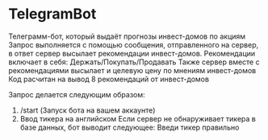 # TelegramBot
Телеграмм-бот, который выдаёт прогнозы инвест-домов по акциям  
Запрос выполняется с помощью сообщения, отправленного на сервер, в ответ сервер высылает рекомендации инвест-домов.
Рекомендации включает в себя: Держать/Покупать/Продавать
Также сервер вместе с рекомендациями высылает и целевую цену по мнениям инвест-домов
Код расчитан на вывод 8 рекомендаций от инвест-домов 

Запрос делается следующим образом:
1. /start (Запуск бота на вашем аккаунте)
2. Ввод тикера на английском 
Если сервер не обнаруживает тикера в базе данных, бот выводит следующее: Введи тикер правильно 

